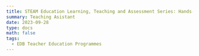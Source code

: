 ```yaml
---
title: STEAM Education Learning, Teaching and Assessment Series: Hands-on workshop on the Applications of “Module on Artificial Intelligence for Junior Secondary Level” (New)
summary: Teaching Asistant
date: 2023-09-28
type: docs
math: false
tags:
  - EDB Teacher Education Programmes
---
```

